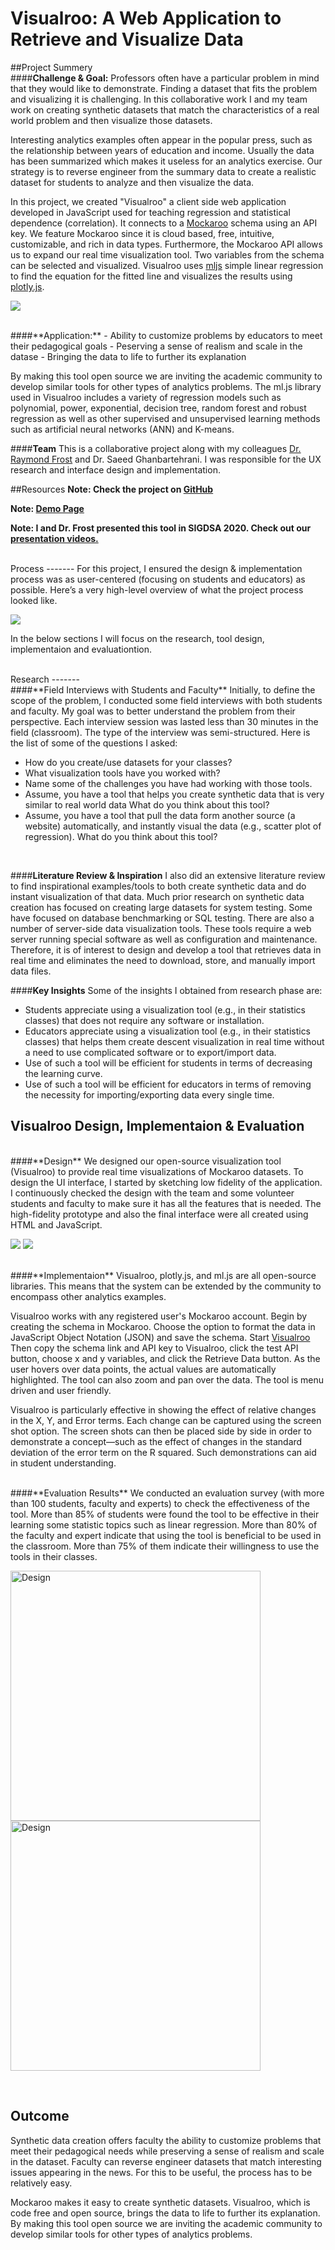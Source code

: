 Visualroo: A Web Application to Retrieve and Visualize Data
=========
##Project Summery
<br>
####**Challenge & Goal:** 
Professors often have a particular problem in mind that they would like to demonstrate. Finding a dataset that fits the problem and visualizing it is challenging. In this collaborative work I and my team work on creating synthetic datasets that match the characteristics of a real world problem and then visualize those datasets.

Interesting analytics examples often appear in the popular press, such as the relationship between years of education and income. Usually the data has been summarized which makes it useless for an analytics exercise. Our strategy is to reverse engineer from the summary data to create a realistic dataset for students to analyze and then visualize the data.

In this project, we created "Visualroo" a client side web application developed in JavaScript used for teaching regression and statistical dependence (correlation). It connects to a [Mockaroo](https://www.mockaroo.com/) schema using an API key. We feature Mockaroo since it is cloud based, free, intuitive, customizable, and rich in data types. Furthermore, the Mockaroo API allows us to expand our real time visualization tool. Two variables from the schema can be selected and visualized. Visualroo uses [mljs](https://github.com/mljs/ml) simple linear regression to find the equation for the fitted line and visualizes the results using [plotly.js](https://github.com/plotly/plotly.js/). 

![](images/Visualroo/01.jpg)

<br>
####**Application:**
- Ability to customize problems by educators to meet their pedagogical goals
- Peserving a sense of realism and scale in the datase 
- Bringing the data to life to further its explanation

By making this tool open source we are inviting the academic community to develop similar tools for other types of analytics problems. The ml.js library used in Visualroo includes a variety of regression models such as polynomial, power, exponential, decision tree, random forest and robust regression as well as other supervised and unsupervised learning methods such as artificial neural networks (ANN) and K-means.
<br>

####**Team**
This is a collaborative project along with my colleagues [Dr. Raymond Frost](https://business.ohio.edu/about/faculty-staff/frost-raymond/) and Dr. Saeed Ghanbartehrani. I was responsible for the UX research and interface design and implementation. 
<br>

##Resources
**Note: Check the project on [GitHub](https://github.com/AnahitaS/MockAPI)**

**Note: [Demo Page](https://visualroo.my.to/)**


**Note: I and Dr. Frost presented this tool in SIGDSA 2020. Check out our [presentation videos.](https://www.youtube.com/playlist?list=PL_Xj46UzktxPX4iVq54W5Cf6AXYx9TJR4)**


<br>
Process
-------
For this project, I ensured the design & implementation process was as user-centered (focusing on students and educators) as possible. Here’s a very high-level overview of what the project process looked like.

![](images/Visualroo/02.jpg)

In the below sections I will focus on the research, tool design, implementaion and evaluationtion.

<br>
Research
-------
<br>
####**Field Interviews with Students and Faculty**
Initially, to define the scope of the problem, I conducted some field interviews with both students and faculty. My goal was to better understand the problem from their perspective. Each interview session was lasted less than 30 minutes in the field (classroom). The type of the interview was semi-structured. Here is the list of some of the questions I asked:

- How do you create/use datasets for your classes?
- What visualization tools have you worked with? 
- Name some of the challenges you have had working with those tools.
- Assume, you have a tool that helps you create synthetic data that is very similar to real world data What do you think about this tool? 
- Assume, you have a tool that pull the data form another source (a website) automatically, and instantly visual the data (e.g., scatter plot of regression). What do you think about this tool? 

<br>

####**Literature Review & Inspiration**
I also did an extensive literature review to find inspirational examples/tools to both create synthetic data and do instant visualization of that data. Much prior research on synthetic data creation has focused on creating large datasets for system testing. Some have focused on database benchmarking or SQL testing. There are also a number of server-side data visualization tools. These tools require a web server running special software as well as configuration and maintenance. Therefore, it is of interest to design and develop a tool that retrieves data in real time and eliminates the need to download, store, and manually import data files. 
<br>

####**Key Insights**
Some of the insights I obtained from research phase are:

- Students appreciate using a visualization tool (e.g., in their statistics classes) that does not require any software or installation.
- Educators appreciate using a visualization tool (e.g., in their statistics classes) that helps them create descent visualization in real time without a need to use complicated software or to export/import data.
- Use of such a tool will be efficient for students in terms of decreasing the learning curve.
- Use of such a tool will be efficient for educators in terms of removing the necessity for importing/exporting data every single time.



Visualroo Design, Implementaion & Evaluation
-------
<br>
####**Design**
We designed our open-source visualization tool (Visualroo) to provide real time visualizations of Mockaroo datasets. To design the UI interface, I started by sketching low fidelity of the application. I continuously checked the design with the team and some volunteer students and faculty to make sure it has all the features that is needed. The high-fidelity prototype and also the final interface were all created using HTML and JavaScript.

![](images/Visualroo/03.jpg)
![](images/Visualroo/04.jpg)

<br>
####**Implementaion**
Visualroo, plotly.js, and ml.js are all open-source libraries. This means that the system can be extended by the community to encompass other analytics examples. 

Visualroo works with any registered user's Mockaroo account. Begin by creating the schema in Mockaroo. Choose the option to format the data in JavaScript Object Notation (JSON) and save the schema. Start [Visualroo](http://visualroo.my.to/.) Then copy the schema link and API key to Visualroo, click the test API button, choose x and y variables, and click the Retrieve Data button. As the user hovers over data points, the actual values are automatically highlighted. The tool can also zoom and pan over the data. The tool is menu driven and user friendly.

Visualroo is particularly effective in showing the effect of relative changes in the X, Y, and Error terms. Each change can be captured using the screen shot option. The screen shots can then be placed side by side in order to demonstrate a concept—such as the effect of changes in the standard deviation of the error term on the R squared. Such demonstrations can aid in student understanding.

<br>
####**Evaluation Results**
We conducted an evaluation survey (with more than 100 students, faculty and experts) to check the effectiveness of the tool. More than 85% of students were found the tool to be effective in their learning some statistic topics such as linear regression. More than 80% of the faculty and expert indicate that using the tool is beneficial to be used in the classroom. More than 75% of them indicate their willingness to use the tools in their classes.

<p><img src="images/Visualroo/05.jpg" alt="Design" width="400" height="400" title="Design">
<img src="images/Visualroo/06.jpg" alt="Design" width="400" height="400" title="Design"></p>

<br>

Outcome
-------
Synthetic data creation offers faculty the ability to customize problems that meet their pedagogical needs while preserving a sense of realism and scale in the dataset. Faculty can reverse engineer datasets that match interesting issues appearing in the news. For this to be useful, the process has to be relatively easy. 

Mockaroo makes it easy to create synthetic datasets. Visualroo, which is code free and open source, brings the data to life to further its explanation. By making this tool open source we are inviting the academic community to develop similar tools for other types of analytics problems.
